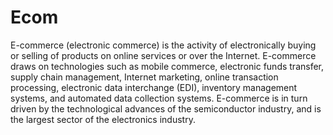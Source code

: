 # Ecom
E-commerce (electronic commerce) is the activity of electronically buying or selling of products on online services or over the Internet. E-commerce draws on technologies such as mobile commerce, electronic funds transfer, supply chain management, Internet marketing, online transaction processing, electronic data interchange (EDI), inventory management systems, and automated data collection systems. E-commerce is in turn driven by the technological advances of the semiconductor industry, and is the largest sector of the electronics industry.

